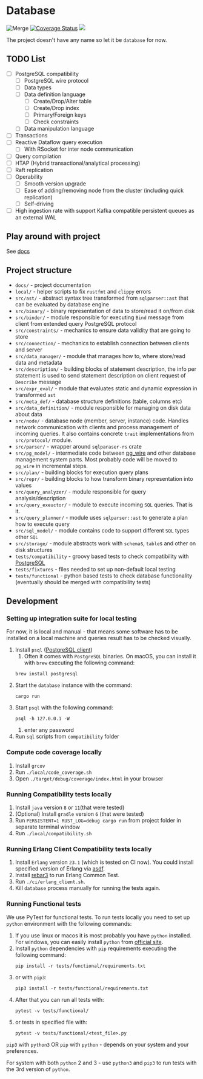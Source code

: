 # Database

![Merge](https://github.com/alex-dukhno/database/workflows/Merge/badge.svg)
[![Coverage Status](https://coveralls.io/repos/github/alex-dukhno/database/badge.svg?branch=master)](https://coveralls.io/github/alex-dukhno/database?branch=master)
<a href="https://discord.gg/PUcTcfU"><img src="https://img.shields.io/discord/509773073294295082.svg?logo=discord"></a>

The project doesn't have any name so let it be `database` for now.

## TODO List

* [ ] PostgreSQL compatibility
    * [ ] PostgreSQL wire protocol
    * [ ] Data types
    * [ ] Data definition language
        * [ ] Create/Drop/Alter table
        * [ ] Create/Drop index
        * [ ] Primary/Foreign keys
        * [ ] Check constraints
    * [ ] Data manipulation language
* [ ] Transactions
* [ ] Reactive Dataflow query execution
    * [ ] With RSocket for inter node communication
* [ ] Query compilation
* [ ] HTAP (Hybrid transactional/analytical processing)
* [ ] Raft replication
* [ ] Operability
    * [ ] Smooth version upgrade
    * [ ] Ease of adding/removing node from the cluster (including quick replication)
    * [ ] Self-driving
* [ ] High ingestion rate with support Kafka compatible persistent queues as an external WAL

## Play around with project

See [docs](./docs/.)

## Project structure

 * `docs/` - project documentation
 * `local/` - helper scripts to fix `rustfmt` and `clippy` errors
 * `src/ast/` - abstract syntax tree transformed from `sqlparser::ast` that can be evaluated by database engine
 * `src/binary/` - binary representation of data to store/read it on/from disk
 * `src/binder/` - module responsible for executing `Bind` message from client from extended query PostgreSQL protocol
 * `src/constraints/` - mechanics to ensure data validity that are going to store
 * `src/connection/` - mechanics to establish connection between clients and server
 * `src/data_manager/` - module that manages how to, where store/read data and metadata
 * `src/description/` - building blocks of statement description, the info per statement is used to send statement description
                        on client request of `Describe` message
 * `src/expr_eval/` - module that evaluates static and dynamic expression in transformed `ast`
 * `src/meta_def/` - database structure definitions (table, columns etc)
 * `src/data_definition/` - module responsible for managing on disk data about data
 * `src/node/` - database node (member, server, instance) code. Handles network communication
                 with clients and process management of incoming queries. It also contains
                 concrete `trait` implementations from `src/protocol/` module.
 * `src/parser/` - wrapper around `sqlparaser-rs` crate
 * `src/pg_model/` - intermediate code between [pg_wire](https://github.com/alex-dukhno/pg_wire) and other
                     database management system parts. Most probably code will be moved to `pg_wire` in incremental steps.
 * `src/plan/` - building blocks for execution query plans
 * `src/repr/` - building blocks to how transform binary representation into values
 * `src/query_analyzer/` - module responsible for query analysis/description
 * `src/query_exeuctor/` - module to execute incoming `SQL` queries. That is it.
 * `src/query_planner/` - module uses `sqlparser::ast` to generate a plan how to execute query
 * `src/sql_model/` - module contains code to support different `SQL` types other `SQL`
 * `src/storage/` - module abstracts work with `schema`s, `table`s and other on disk structures
 * `tests/compatibility` - groovy based tests to check compatibility with [PostgreSQL](https://www.postgresql.org/)
 * `tests/fixtures` - files needed to set up non-default local testing
 * `tests/functional` - python based tests to check database functionality (eventually should be merged with compatibility tests)

## Development

### Setting up integration suite for local testing

For now, it is local and manual - that means some software has to be installed 
on a local machine and queries result has to be checked visually.

1. Install `psql` ([PostgreSQL client](https://www.postgresql.org))
    1. Often it comes with `PostgreSQL` binaries. On macOS, you can install it 
    with `brew` executing the following command:
    ```shell script
    brew install postgresql
    ```
1. Start the `database` instance with the command:
    ```shell script
    cargo run
    ```
1. Start `psql` with the following command:
    ```shell script
    psql -h 127.0.0.1 -W
    ```
    1. enter any password
1. Run `sql` scripts from `compatibility` folder

### Compute code coverage locally

1. Install `grcov`
1. Run `./local/code_coverage.sh`
1. Open `./target/debug/coverage/index.html` in your browser

### Running Compatibility tests locally

1. Install `java` version `8` or `11`(that were tested)
1. (Optional) Install `gradle` version `6` (that were tested)
1. Run `PERSISTENT=1 RUST_LOG=debug cargo run` from project folder in separate terminal window
1. Run `./local/compatibility.sh`

### Running Erlang Client Compatibility tests locally

1. Install `Erlang` version `23.1` (which is tested on CI now). You could
install specified version of Erlang via [asdf](https://github.com/asdf-vm/asdf).
1. Install [rebar3](https://github.com/erlang/rebar3) to run Erlang Common Test.
1. Run `./ci/erlang_client.sh`.
1. Kill `database` process manually for running the tests again.

### Running Functional tests

We use PyTest for functional tests. To run tests locally you need to set up
`python` environment with the following commands:
1. If you use linux or macos it is most probably you have `python` installed.
For windows, you can easily install `python` from [official site](https://www.python.org).
1. Install `python` dependencies with `pip` requirements executing the following command:
    ```shell script
    pip install -r tests/functional/requirements.txt
    ```
1. or with `pip3`:
    ```shell script
    pip3 install -r tests/functional/requirements.txt
    ```
1. After that you can run all tests with:
   ```shell script
   pytest -v tests/functional/
   ```
1. or tests in specified file with:
    ```shell script
    pytest -v tests/functional/<test_file>.py
    ```

`pip3` with `python3` OR `pip` with `python` - depends on your system and your 
preferences.

For system with both `python` 2 and 3 - use `python3` and `pip3` to run tests
with the 3rd version of `python`.
